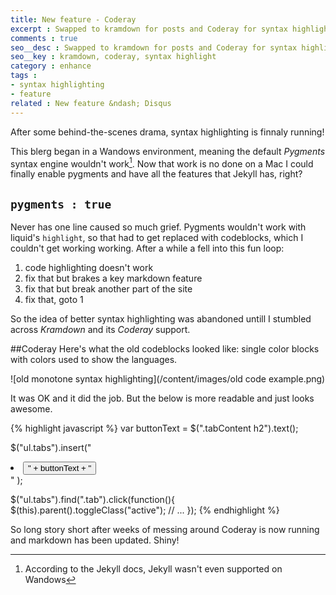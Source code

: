 ```yaml
---
title: New feature - Coderay
excerpt : Swapped to kramdown for posts and Coderay for syntax highlighting
comments : true
seo__desc : Swapped to kramdown for posts and Coderay for syntax highlighting
seo__key : kramdown, coderay, syntax highlight
category : enhance
tags :
- syntax highlighting
- feature
related : New feature &ndash; Disqus
---
```

After some behind-the-scenes drama, syntax highlighting is finnaly running!
<!-- /intro -->

This blerg began in a Wandows environment, meaning the default <cite>Pygments</cite> syntax engine wouldn't work[^1]. Now that work is no done on a Mac I could finally enable pygments and have all the features that Jekyll has, right?

## `pygments : true`
Never has one line caused so much grief. Pygments wouldn't work with liquid's `highlight`, so that had to get replaced with codeblocks, which I couldn't get working working. After a while a fell into this fun loop:

1. code highlighting doesn't work
1. fix that but brakes a key markdown feature
1. fix that but break another part of the site
1. fix that, goto 1

So the idea of better syntax highlighting was abandoned untill I stumbled across <cite>Kramdown</cite> and its <cite>Coderay</cite> support.

##Coderay
Here's what the old codeblocks looked like: single color blocks with colors used to show the languages.

![old monotone syntax highlighting](/content/images/old code example.png)

It was OK and it did the job. But the below is more readable and just looks awesome.

{% highlight javascript  %}
var buttonText = $(".tabContent h2").text();

$("ul.tabs").insert("<li><button class='tab'>" + buttonText + "</button></li>" );

$("ul.tabs").find(".tab").click(function(){
  $(this).parent().toggleClass("active");
  // ...
});
{% endhighlight %}

So long story short after weeks of messing around Coderay is now running and markdown has been updated. Shiny!

[^1]: According to the Jekyll docs, Jekyll wasn't even supported on Wandows
